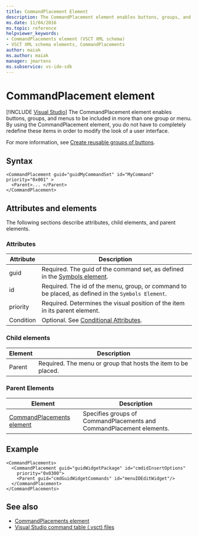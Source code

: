 ```yaml
---
title: CommandPlacement Element
description: The CommandPlacement element enables buttons, groups, and menus to be included in more than one group or menu. 
ms.date: 11/04/2016
ms.topic: reference
helpviewer_keywords:
- CommandPlacements element (VSCT XML schema)
- VSCT XML schema elements, CommandPlacements
author: maiak
ms.author: maiak
manager: jmartens
ms.subservice: vs-ide-sdk
---
```

# CommandPlacement element

 [!INCLUDE [Visual Studio](~/includes/applies-to-version/vs-windows-only.md)]
The CommandPlacement element enables buttons, groups, and menus to be included in more than one group or menu. By using the CommandPlacement element, you do not have to completely redefine these items in order to modify the look of a user interface.

 For more information, see [Create reusable groups of buttons](../extensibility/creating-reusable-groups-of-buttons.md).

## Syntax

```
<CommandPlacement guid="guidMyCommandSet" id="MyCommand" priority="0x001" >
  <Parent>... </Parent>
</CommandPlacement>
```

## Attributes and elements
 The following sections describe attributes, child elements, and parent elements.

### Attributes

|Attribute|Description|
|---------------|-----------------|
|guid|Required. The guid of the command set, as defined in the [Symbols element](../extensibility/symbols-element.md).|
|id|Required. The id of the menu, group, or command to be placed, as defined in the `Symbols Element`.|
|priority|Required. Determines the visual position of the item in its parent element.|
|Condition|Optional. See [Conditional Attributes](../extensibility/vsct-xml-schema-conditional-attributes.md).|

### Child elements

|Element|Description|
|-------------|-----------------|
|Parent|Required. The menu or group that hosts the item to be placed.|

### Parent Elements

|Element|Description|
|-------------|-----------------|
|[CommandPlacements element](../extensibility/commandplacements-element.md)|Specifies groups of CommandPlacements and CommandPlacement elements.|

## Example

```
<CommandPlacements>
  <CommandPlacement guid="guidWidgetPackage" id="cmdidInsertOptions"
    priority="0x0300">
    <Parent guid="cmdGuidWidgetCommands" id="menuIDEditWidget"/>
  </CommandPlacement>
</CommandPlacements>
```

## See also
- [CommandPlacements element](../extensibility/commandplacements-element.md)
- [Visual Studio command table (.vsct) files](../extensibility/internals/visual-studio-command-table-dot-vsct-files.md)
